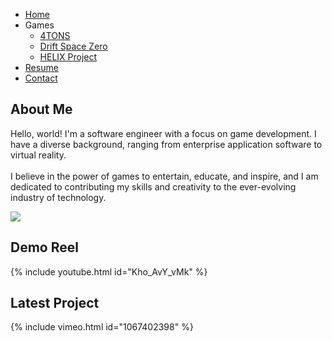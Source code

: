 <link rel="stylesheet" type="text/css" href="https://ryanyearsley.github.io/style.css">
<script src="dropdown.js"></script>
<nav>
  <ul class="navbar">
    <li><a href="https://ryanyearsley.github.io/index.html">Home</a></li>
    <li class="dropdown">
    <a>Games</a>
      <ul class="dropdown-menu">
          <li><a href="https://ryanyearsley.github.io/games/4TONS.html">4TONS</a></li>
          <li><a href="https://ryanyearsley.github.io/games/Drift-Space-Zero.html">Drift Space Zero</a></li>
          <li><a href="https://ryanyearsley.github.io/games/HELIX.html">HELIX Project</a></li>
      </ul>
    </li>
    <li><a href="https://ryanyearsley.github.io/Resume.html">Resume</a></li>
    <li><a href="https://ryanyearsley.github.io/Contact.html">Contact</a></li>
  </ul>
</nav>

## About Me
<div class="content-container">
  <div class="flexbox-item flexbox-text">
    <p>Hello, world! I'm a software engineer with a focus on game development. I have a diverse background, ranging from enterprise application software to virtual reality.
    <br>
    <br>
    I believe in the power of games to entertain, educate, and inspire, and I am dedicated to contributing my skills and creativity to the ever-evolving industry of technology.</p>
  </div>
  <div class="flexbox-item flexbox-image">
    <img class="profile-picture" src="docs/assets/images/Yearsley_ProfilePic_Cropped.png">
  </div>
</div>

## Demo Reel

{% include youtube.html id="Kho_AvY_vMk" %}

## Latest Project
{% include vimeo.html id="1067402398" %}
